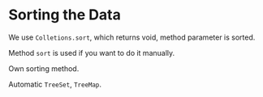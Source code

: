 # Sorting the Data

We use `Colletions.sort`, which returns void, method parameter is sorted.

Method `sort` is used if you want to do it manually.

Own sorting method.

Automatic `TreeSet`, `TreeMap`.